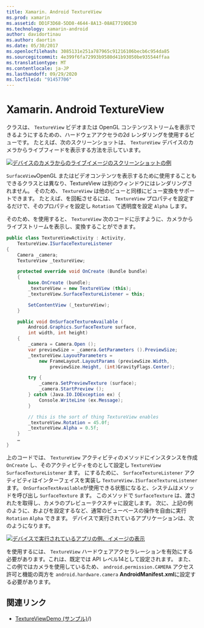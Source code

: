 ```yaml
---
title: Xamarin. Android TextureView
ms.prod: xamarin
ms.assetid: DD1F3D68-5DD8-4644-8A13-08AE7719DE30
ms.technology: xamarin-android
author: davidortinau
ms.author: daortin
ms.date: 05/30/2017
ms.openlocfilehash: 3085131e251a787965c91216106becb6c954da85
ms.sourcegitcommit: 4e399f6fa72993b9580d41b93050be935544ffaa
ms.translationtype: MT
ms.contentlocale: ja-JP
ms.lasthandoff: 09/29/2020
ms.locfileid: "91457706"
---
```

# <a name="xamarinandroid-textureview"></a>Xamarin. Android TextureView

クラスは、 `TextureView` ビデオまたは OpenGL コンテンツストリームを表示できるようにするための、ハードウェアアクセラの2d レンダリングを使用するビューです。 たとえば、次のスクリーンショットは、 `TextureView` デバイスのカメラからライブフィードを表示する方法を示しています。

[![デバイスのカメラからのライブイメージのスクリーンショットの例](texture-view-images/22-textureviewcamera.png)](texture-view-images/22-textureviewcamera.png#lightbox)

`SurfaceView`OpenGL またはビデオコンテンツを表示するために使用することもできるクラスとは異なり、TextureView は別のウィンドウにはレンダリングされません。
そのため、 `TextureView` は他のビューと同様にビュー変換をサポートできます。 たとえば、を回転させるには、 `TextureView` プロパティを設定するだけで、そのプロパティを設定し `Rotation` て透明度を設定 `Alpha` します。

そのため、を使用すると、 `TextureView` 次のコードに示すように、カメラからライブストリームを表示し、変換することができます。

```csharp
public class TextureViewActivity : Activity,
    TextureView.ISurfaceTextureListener
{
    Camera _camera;
    TextureView _textureView;

    protected override void OnCreate (Bundle bundle)
    {
        base.OnCreate (bundle);
        _textureView = new TextureView (this);
        _textureView.SurfaceTextureListener = this;

        SetContentView (_textureView);
    }

    public void OnSurfaceTextureAvailable (
        Android.Graphics.SurfaceTexture surface,
        int width, int height)
    {
        _camera = Camera.Open ();
        var previewSize = _camera.GetParameters ().PreviewSize;
        _textureView.LayoutParameters =
            new FrameLayout.LayoutParams (previewSize.Width,
                previewSize.Height, (int)GravityFlags.Center);

        try {
            _camera.SetPreviewTexture (surface);
            _camera.StartPreview ();
        } catch (Java.IO.IOException ex) {
            Console.WriteLine (ex.Message);
        }

        // this is the sort of thing TextureView enables
        _textureView.Rotation = 45.0f;
        _textureView.Alpha = 0.5f;
    }
    …
}
```

上のコードでは、 `TextureView` アクティビティのメソッドにインスタンスを作成 `OnCreate` し、そのアクティビティをのとして設定し `TextureView` `SurfaceTextureListener` ます。 にするために、 `SurfaceTextureListener` アクティビティはインターフェイスを実装し `TextureView.ISurfaceTextureListener` ます。 `OnSurfaceTextAvailable`が使用できる状態になると、システムはメソッドを呼び出し `SurfaceTexture` ます。 このメソッドで `SurfaceTexture` は、渡されたを取得し、カメラのプレビューテクスチャに設定します。 次に、上記の例のように、およびを設定するなど、通常のビューベースの操作を自由に実行 `Rotation` `Alpha` できます。 デバイスで実行されているアプリケーションは、次のようになります。

[![デバイスで実行されているアプリの例、イメージの表示](texture-view-images/17-textureviewdemo.png)](texture-view-images/17-textureviewdemo.png#lightbox)

を使用するには、 `TextureView` ハードウェアアクセラレーションを有効にする必要があります。これは、既定では API レベル14として設定されます。 また、この例ではカメラを使用しているため、 `android.permission.CAMERA` アクセス許可と機能の両方を `android.hardware.camera` **AndroidManifest.xml**に設定する必要があります。

## <a name="related-links"></a>関連リンク

- [TextureViewDemo (サンプル)](/samples/xamarin/monodroid-samples/textureviewdemo)/)